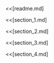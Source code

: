 <<[readme.md]
<!--BREAK-->
<<[section_1.md]
<!--BREAK-->
<<[section_2.md]
<!--BREAK-->
<<[section_3.md]
<!--BREAK-->
<<[section_4.md]
